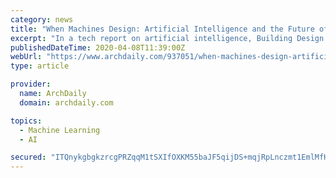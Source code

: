 ```yaml
---
category: news
title: "When Machines Design: Artificial Intelligence and the Future of Aesthetics"
excerpt: "In a tech report on artificial intelligence, Building Design + Construction explored how Arup had applied a neural network to a light rail design and reduced the number of utility clashes by over 90%, saving nearly 800 hours of engineering. In the same vein, the areas of site and social research that utilize artificial intelligence have been ..."
publishedDateTime: 2020-04-08T11:39:00Z
webUrl: "https://www.archdaily.com/937051/when-machines-design-artificial-intelligence-and-the-future-of-aesthetics"
type: article

provider:
  name: ArchDaily
  domain: archdaily.com

topics:
  - Machine Learning
  - AI

secured: "ITQnykgbgkzrcgPRZqqM1tSXIfOXKM55baJF5qijDS+mqjRpLnczmt1EmlMfHqWTd5xeql0v0kFSx84sd5JzDstOrexcsPRxmLRUyunofei6zGR4YsId/KFEBs2ylUqHCcTS55kF+AeKLHTA19TnFKGm9iyopxEvCSEUd3BoaAskPPKM9rU8vJFouoHag0QInC8idoVl9V4w61VaTgNnUhm0NOh400LayB4wiVw0ghnvtMFIA9igM2FZTdBcmLhzNrgrseOJFHWqXysN2aey72EJ4xNmwLsEG9fWNucM4Iqox37AST/5GImewXOhQmZxgDtozyDoCwjQ1DKxi05hRG2zS0c1TZyHj6zWVkKwiRQmTRogFaCBZ2F97sNhb2HQdv4p/oPmLzHPIhB6cCBGAmBgkwcG1zmRFFsu5k2+JUUnqoSlFssC5/MAUP6vasLYq0mNHgJ12oSKZTpGFh/UrCkiBsss8sq3wbVuzYEzdPc=;MberlaSD/kweEQB1X0W/EA=="
---
```


